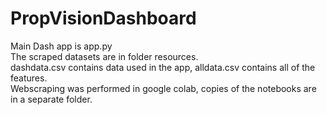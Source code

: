 # PropVisionDashboard
Main Dash app is app.py  
The scraped datasets are in folder resources.  
dashdata.csv contains data used in the app, alldata.csv contains all of the features.  
Webscraping was performed in google colab, copies of the notebooks are in a separate folder.

